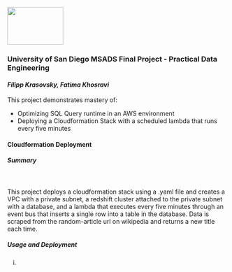 <img src='https://upload.wikimedia.org/wikipedia/commons/thumb/9/93/Amazon_Web_Services_Logo.svg/768px-Amazon_Web_Services_Logo.svg.png' width=128 height=86></img><br>
<h3>University of San Diego MSADS Final Project - Practical Data Engineering</h3>
<h4><i>Filipp Krasovsky, Fatima Khosravi</i></h4>

This project demonstrates mastery of:
<ul>
  <li>Optimizing SQL Query runtime in an AWS environment</li>
  <li>Deploying a Cloudformation Stack with a scheduled lambda that runs every five minutes</li>
</ul>

<h4><b>Cloudformation Deployment</b></h4>
<h5><b>Summary</b></h5><br>
<p>
    This project deploys a cloudformation stack using a .yaml file and creates a VPC with a private subnet, 
    a redshift cluster attached to the private subnet with a database, and a lambda that executes every five minutes
    through an event bus that inserts a single row into a table in the database. Data is scraped from the random-article url 
    on wikipedia and returns a new title each time.
</p>

<h5><b>Usage and Deployment</b></h5>
<ol type="i">
    <li></li>
</ol>
